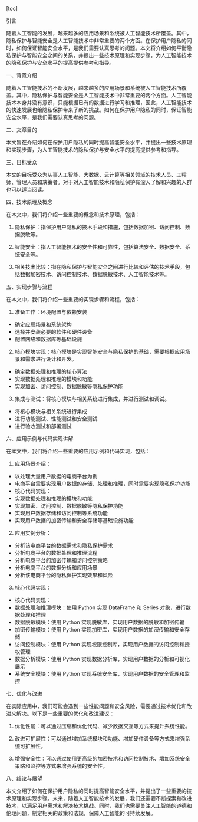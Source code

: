 
[toc]                    
                
                
引言

随着人工智能的发展，越来越多的应用场景和系统被人工智能技术所覆盖。其中，隐私保护与智能安全是人工智能技术中非常重要的两个方面。在保护用户隐私的同时，如何保证智能安全水平，是我们需要认真思考的问题。本文将介绍如何平衡隐私保护与智能安全之间的关系，并提出一些技术原理和实现步骤，为人工智能技术的隐私保护与安全水平的提高提供参考和指导。

一、背景介绍

随着人工智能技术的不断发展，越来越多的应用场景和系统被人工智能技术所覆盖。其中，隐私保护与智能安全是人工智能技术中非常重要的两个方面。人工智能技术本身并没有意识，只能根据已有的数据进行学习和推理，因此，人工智能技术的快速发展也给隐私保护带来了新的挑战。如何在保护用户隐私的同时，保证智能安全水平，是我们需要认真思考的问题。

二、文章目的

本文旨在介绍如何在保护用户隐私的同时提高智能安全水平，并提出一些技术原理和实现步骤，为人工智能技术的隐私保护与安全水平的提高提供参考和指导。

三、目标受众

本文的目标受众为从事人工智能、大数据、云计算等相关领域的技术人员、工程师、管理人员和决策者。对于对人工智能技术和隐私保护有深入了解和兴趣的人群也可以适当阅读。

四、技术原理及概念

在本文中，我们将介绍一些重要的概念和技术原理，包括：

1. 隐私保护：指保护用户隐私的技术手段和措施，包括数据加密、访问控制、数据脱敏等。

2. 智能安全：指人工智能技术的安全性和可靠性，包括算法安全、数据安全、系统安全等。

3. 相关技术比较：指在隐私保护与智能安全之间进行比较和评估的技术手段，包括数据加密技术、访问控制技术、数据脱敏技术、人工智能技术等。

五、实现步骤与流程

在本文中，我们将介绍一些重要的实现步骤和流程，包括：

1. 准备工作：环境配置与依赖安装
- 确定应用场景和系统架构
- 选择并安装必要的软件和硬件设备
- 配置网络和数据库等基础设施

2. 核心模块实现：核心模块是实现智能安全与隐私保护的基础，需要根据应用场景和需求进行设计和开发。
- 确定数据处理和推理的核心算法
- 实现数据处理和推理的模块和功能
- 实现加密、访问控制、数据脱敏等隐私保护功能

3. 集成与测试：将核心模块与相关系统进行集成，并进行测试和调试。
- 将核心模块与相关系统进行集成
- 进行功能测试、性能测试和安全测试
- 进行验收测试和部署测试

六、应用示例与代码实现讲解

在本文中，我们将介绍一些重要的应用示例和代码实现，包括：

1. 应用场景介绍：
- 以处理大量用户数据的电商平台为例
- 电商平台需要实现用户数据的存储、处理和推理，同时需要实现隐私保护功能
- 核心代码实现：
- 实现数据处理和推理的模块和功能
- 实现加密、访问控制、数据脱敏等隐私保护功能
- 实现用户数据存储和访问控制等系统功能
- 实现用户数据的加密传输和安全存储等基础设施功能

2. 应用实例分析：
- 分析该电商平台的数据需求和隐私保护需求
- 分析电商平台的数据处理和推理流程
- 分析电商平台的加密传输和访问控制策略
- 分析电商平台的数据分析和应用场景
- 分析该电商平台的隐私保护实现效果和风险

3. 核心代码实现：
- 核心代码实现：
- 数据处理和推理模块：使用 Python 实现 DataFrame 和 Series 对象，进行数据处理和推理
- 数据脱敏模块：使用 Python 实现脱敏库，实现用户数据的脱敏和加密传输
- 加密传输模块：使用 Python 实现加密库，实现用户数据的加密传输和安全存储
- 访问控制模块：使用 Python 实现权限控制库，实现用户数据的访问控制和授权管理
- 数据分析模块：使用 Python 实现数据分析库，实现用户数据的分析和可视化展示
- 系统安全模块：使用 Python 实现系统安全库，实现用户数据的安全管理和监控

七、优化与改进

在实际应用中，我们可能会遇到一些性能问题和安全风险，需要通过技术优化和改进来解决。以下是一些重要的优化和改进建议：

1. 优化性能：可以通过压缩和优化代码、减少数据交互等方式来提升系统性能。

2. 改进可扩展性：可以通过增加系统模块和功能、增加硬件设备等方式来增强系统可扩展性。

3. 增强安全性：可以通过使用更高级的加密技术和访问控制技术、增加系统安全策略和监控等方式来增强系统的安全性。

八、结论与展望

本文介绍了如何在保护用户隐私的同时提高智能安全水平，并提出了一些重要的技术原理和实现步骤。未来，随着人工智能技术的发展，我们还需要不断探索和改进技术，以满足用户需求和解决技术挑战。同时，我们也需要关注人工智能的道德和伦理问题，制定相关的政策和法规，保障人工智能的可持续发展。

